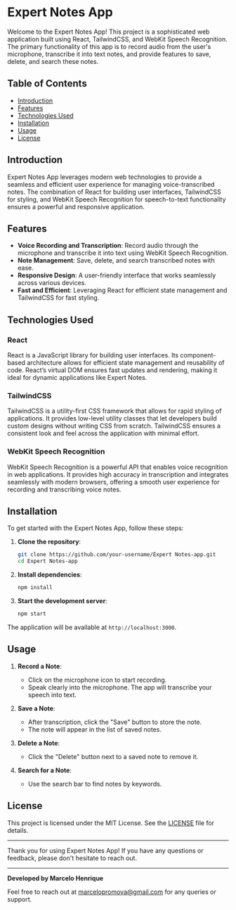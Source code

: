 # Expert Notes App

Welcome to the Expert Notes App! This project is a sophisticated web application built using React, TailwindCSS, and WebKit Speech Recognition. The primary functionality of this app is to record audio from the user's microphone, transcribe it into text notes, and provide features to save, delete, and search these notes.

## Table of Contents

- [Introduction](#introduction)
- [Features](#features)
- [Technologies Used](#technologies-used)
- [Installation](#installation)
- [Usage](#usage)
- [License](#license)

## Introduction

Expert Notes App leverages modern web technologies to provide a seamless and efficient user experience for managing voice-transcribed notes. The combination of React for building user interfaces, TailwindCSS for styling, and WebKit Speech Recognition for speech-to-text functionality ensures a powerful and responsive application.

## Features

- **Voice Recording and Transcription**: Record audio through the microphone and transcribe it into text using WebKit Speech Recognition.
- **Note Management**: Save, delete, and search transcribed notes with ease.
- **Responsive Design**: A user-friendly interface that works seamlessly across various devices.
- **Fast and Efficient**: Leveraging React for efficient state management and TailwindCSS for fast styling.

## Technologies Used

### React

React is a JavaScript library for building user interfaces. Its component-based architecture allows for efficient state management and reusability of code. React’s virtual DOM ensures fast updates and rendering, making it ideal for dynamic applications like Expert Notes.

### TailwindCSS

TailwindCSS is a utility-first CSS framework that allows for rapid styling of applications. It provides low-level utility classes that let developers build custom designs without writing CSS from scratch. TailwindCSS ensures a consistent look and feel across the application with minimal effort.

### WebKit Speech Recognition

WebKit Speech Recognition is a powerful API that enables voice recognition in web applications. It provides high accuracy in transcription and integrates seamlessly with modern browsers, offering a smooth user experience for recording and transcribing voice notes.

## Installation

To get started with the Expert Notes App, follow these steps:

1. **Clone the repository**:

   ```bash
   git clone https://github.com/your-username/Expert Notes-app.git
   cd Expert Notes-app
   ```

2. **Install dependencies**:

   ```bash
   npm install
   ```

3. **Start the development server**:
   ```bash
   npm start
   ```

The application will be available at `http://localhost:3000`.

## Usage

1. **Record a Note**:

   - Click on the microphone icon to start recording.
   - Speak clearly into the microphone. The app will transcribe your speech into text.

2. **Save a Note**:

   - After transcription, click the "Save" button to store the note.
   - The note will appear in the list of saved notes.

3. **Delete a Note**:

   - Click the "Delete" button next to a saved note to remove it.

4. **Search for a Note**:
   - Use the search bar to find notes by keywords.

## License

This project is licensed under the MIT License. See the [LICENSE](LICENSE) file for details.

---

Thank you for using Expert Notes App! If you have any questions or feedback, please don't hesitate to reach out.

---

**Developed by Marcelo Henrique**

Feel free to reach out at marcelopromova@gmail.com for any queries or support.
